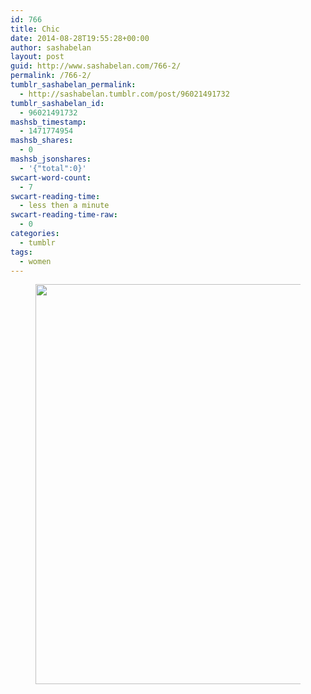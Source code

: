 ```yaml
---
id: 766
title: Chic
date: 2014-08-28T19:55:28+00:00
author: sashabelan
layout: post
guid: http://www.sashabelan.com/766-2/
permalink: /766-2/
tumblr_sashabelan_permalink:
  - http://sashabelan.tumblr.com/post/96021491732
tumblr_sashabelan_id:
  - 96021491732
mashsb_timestamp:
  - 1471774954
mashsb_shares:
  - 0
mashsb_jsonshares:
  - '{"total":0}'
swcart-word-count:
  - 7
swcart-reading-time:
  - less then a minute
swcart-reading-time-raw:
  - 0
categories:
  - tumblr
tags:
  - women
---
```

<div id='gallery-645' class='gallery galleryid-766 gallery-columns-1 gallery-size-large'>
  <figure class='gallery-item'> 
  
  <div class='gallery-icon landscape'>
    <img width="640" height="640" src="http://www.sashabelan.ru/wp-content/uploads/2014/08/tumblr_nb18og0FOf1qarj97o1_1280.jpg" class="attachment-large size-large" alt="" srcset="http://www.sashabelan.ru/wp-content/uploads/2014/08/tumblr_nb18og0FOf1qarj97o1_1280.jpg 640w, http://www.sashabelan.ru/wp-content/uploads/2014/08/tumblr_nb18og0FOf1qarj97o1_1280-150x150.jpg 150w, http://www.sashabelan.ru/wp-content/uploads/2014/08/tumblr_nb18og0FOf1qarj97o1_1280-300x300.jpg 300w, http://www.sashabelan.ru/wp-content/uploads/2014/08/tumblr_nb18og0FOf1qarj97o1_1280-230x230.jpg 230w, http://www.sashabelan.ru/wp-content/uploads/2014/08/tumblr_nb18og0FOf1qarj97o1_1280-350x350.jpg 350w" sizes="(max-width: 640px) 100vw, 640px" />
  </div></figure>
</div>